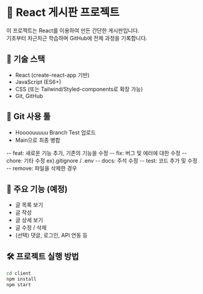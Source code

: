 # 📝 React 게시판 프로젝트

이 프로젝트는 React를 이용하여 만든 간단한 게시판입니다.  
기초부터 차근차근 학습하며 GitHub에 전체 과정을 기록합니다.

## 📁 기술 스택
- React (create-react-app 기반)
- JavaScript (ES6+)
- CSS (또는 Tailwind/Styled-components로 확장 가능)
- Git, GitHub

## 🐙 Git 사용 툴
- Hoooouuuuu Branch Test 업로드
- Main으로 최종 병합

-- feat: 새로운 기능 추가, 기존의 기능을 수정
-- fix: 버그 및 에러에 대한 수정
-- chore: 기타 수정 ex).gitignore / .env
-- docs: 주석 수정
-- test: 코드 추가 및 수정
-- remove: 파일을 삭제한 경우

## 🚀 주요 기능 (예정)
- 글 목록 보기
- 글 작성
- 글 상세 보기
- 글 수정 / 삭제
- (선택) 댓글, 로그인, API 연동 등

## 🛠️ 프로젝트 실행 방법

```bash
cd client
npm install
npm start